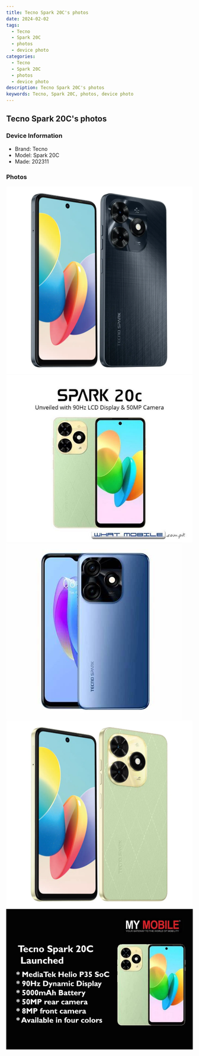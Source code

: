 ```yaml
---
title: Tecno Spark 20C's photos
date: 2024-02-02
tags: 
  - Tecno
  - Spark 20C
  - photos
  - device photo
categories: 
  - Tecno
  - Spark 20C
  - photos
  - device photo
description: Tecno Spark 20C's photos
keywords: Tecno, Spark 20C, photos, device photo
---
```


## Tecno Spark 20C's photos

### Device Information

- Brand: Tecno
- Model: Spark 20C
- Made: 202311

### Photos

![/images/best-assets/devices/tecno/tecno-spark-20c/1.jpg](/images/best-assets/devices/tecno/tecno-spark-20c/1.jpg)
![/images/best-assets/devices/tecno/tecno-spark-20c/2.jpg](/images/best-assets/devices/tecno/tecno-spark-20c/2.jpg)
![/images/best-assets/devices/tecno/tecno-spark-20c/3.jpg](/images/best-assets/devices/tecno/tecno-spark-20c/3.jpg)
![/images/best-assets/devices/tecno/tecno-spark-20c/4.jpg](/images/best-assets/devices/tecno/tecno-spark-20c/4.jpg)
![/images/best-assets/devices/tecno/tecno-spark-20c/5.jpg](/images/best-assets/devices/tecno/tecno-spark-20c/5.jpg)
